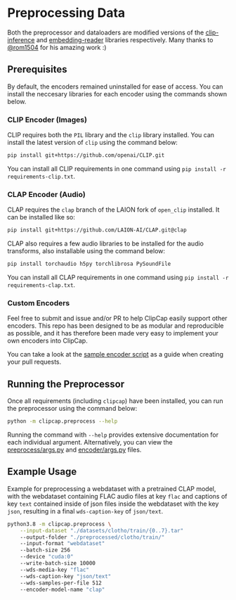 # Preprocessing Data
Both the preprocessor and dataloaders are modified versions of the [clip-inference](https://github.com/rom1504/clip-retrieval/tree/76ac7c5cab2ca8e949f0bec479651baa58066684/clip_retrieval/clip_inference) and [embedding-reader](https://github.com/rom1504/embedding-reader) libraries respectively. Many thanks to [@rom1504](https://github.com/rom1504) for his amazing work :)

## Prerequisites
By default, the encoders remained uninstalled for ease of access. You can install the neccesary libraries for each encoder using the commands shown below.

### CLIP Encoder (Images)
CLIP requires both the `PIL` library and the `clip` library installed. You can install the latest version of `clip` using the command below:
```bash
pip install git+https://github.com/openai/CLIP.git
```
You can install all CLIP requirements in one command using `pip install -r requirements-clip.txt`.

### CLAP Encoder (Audio)
CLAP requires the `clap` branch of the LAION fork of `open_clip` installed. It can be installed like so:
```bash
pip install git+https://github.com/LAION-AI/CLAP.git@clap
```
CLAP also requires a few audio libraries to be installed for the audio transforms, also installable using the command below:
```bash
pip install torchaudio h5py torchlibrosa PySoundFile
```
You can install all CLAP requirements in one command using `pip install -r requirements-clap.txt`.

### Custom Encoders
Feel free to submit and issue and/or PR to help ClipCap easily support other encoders. This repo has been designed to be as modular and reproducible as possible, and it has therefore been made very easy to implement your own encoders into ClipCap.

You can take a look at the [sample encoder script](/clipcap/encoders/_baseformat.py) as a guide when creating your pull requests.

## Running the Preprocessor
Once all requirements (including `clipcap`) have been installed, you can run the preprocessor using the command below:
```bash
python -m clipcap.preprocess --help
```

Running the command with `--help` provides extensive documentation for each individual argument. Alternatively, you can view the [preprocess/args.py](/clipcap/preprocess/args.py) and [encoder/args.py](/clipcap/encoder/args.py) files.

## Example Usage
Example for preprocessing a webdataset with a pretrained CLAP model, with the webdataset containing FLAC audio files at key `flac` and captions of key `text` contained inside of json files inside the webdataset with the key `json`, resulting in a final `wds-caption-key` of `json/text`.
```bash
python3.8 -m clipcap.preprocess \
    --input-dataset "./datasets/clotho/train/{0..7}.tar"
    --output-folder "./preprocessed/clotho/train/"
    --input-format "webdataset"
    --batch-size 256
    --device "cuda:0"
    --write-batch-size 10000
    --wds-media-key "flac"
    --wds-caption-key "json/text"
    --wds-samples-per-file 512
    --encoder-model-name "clap"
```
